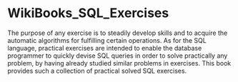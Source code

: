 # WikiBooks_SQL_Exercises

The purpose of any exercise is to steadily develop skills and to acquire the automatic algorithms for fulfilling certain operations. As for the SQL language, practical exercises are intended to enable the database programmer to quickly devise SQL queries in order to solve practically any problem, by having already studied similar problems in exercises. This book provides such a collection of practical solved SQL exercises.
